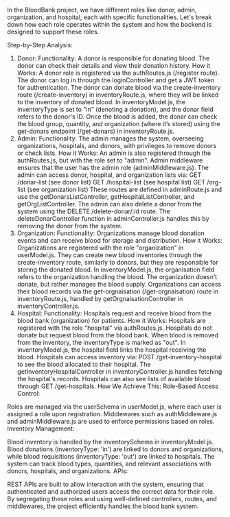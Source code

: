 
In the BloodBank project, we have different roles like donor, admin, organization, and hospital, each with specific functionalities. Let's break down how each role operates within the system and how the backend is designed to support these roles.

Step-by-Step Analysis:
1. Donor:
Functionality: A donor is responsible for donating blood. The donor can check their details and view their donation history.
How it Works:
A donor role is registered via the authRoutes.js (/register route).
The donor can log in through the loginController and get a JWT token for authentication.
The donor can donate blood via the create-inventory route (/create-inventory) in inventoryRoute.js, where they will be linked to the inventory of donated blood.
In inventoryModel.js, the inventoryType is set to "in" (denoting a donation), and the donar field refers to the donor's ID.
Once the blood is added, the donar can check the blood group, quantity, and organization (where it’s stored) using the get-donars endpoint (/get-donars) in inventoryRoute.js.
2. Admin:
Functionality: The admin manages the system, overseeing organizations, hospitals, and donors, with privileges to remove donors or check lists.
How it Works:
An admin is also registered through the authRoutes.js, but with the role set to "admin".
Admin middleware ensures that the user has the admin role (adminMiddleware.js).
The admin can access donor, hospital, and organization lists via:
GET /donar-list (see donor list)
GET /hospital-list (see hospital list)
GET /org-list (see organization list)
These routes are defined in adminRoute.js and use the getDonarsListController, getHospitalListController, and getOrgListController.
The admin can also delete a donor from the system using the DELETE /delete-donar/:id route.
The deleteDonarController function in adminController.js handles this by removing the donor from the system.
3. Organization:
Functionality: Organizations manage blood donation events and can receive blood for storage and distribution.
How it Works:
Organizations are registered with the role "organization" in userModel.js.
They can create new blood inventories through the create-inventory route, similarly to donors, but they are responsible for storing the donated blood.
In inventoryModel.js, the organisation field refers to the organization handling the blood. The organization doesn’t donate, but rather manages the blood supply.
Organizations can access their blood records via the get-orgnaisation (/get-orgnaisation) route in inventoryRoute.js, handled by getOrgnaisationController in inventoryController.js.
4. Hospital:
Functionality: Hospitals request and receive blood from the blood bank (organization) for patients.
How it Works:
Hospitals are registered with the role "hospital" via authRoutes.js.
Hospitals do not donate but request blood from the blood bank. When blood is removed from the inventory, the inventoryType is marked as "out".
In inventoryModel.js, the hospital field links the hospital receiving the blood.
Hospitals can access inventory via:
POST /get-inventory-hospital to see the blood allocated to their hospital.
The getInventoryHospitalController in inventoryController.js handles fetching the hospital's records.
Hospitals can also see lists of available blood through GET /get-hospitals.
How We Achieve This:
Role-Based Access Control:

Roles are managed via the userSchema in userModel.js, where each user is assigned a role upon registration.
Middlewares such as authMiddleware.js and adminMiddleware.js are used to enforce permissions based on roles.
Inventory Management:

Blood inventory is handled by the inventorySchema in inventoryModel.js. Blood donations (inventoryType: 'in') are linked to donors and organizations, while blood requisitions (inventoryType: 'out') are linked to hospitals.
The system can track blood types, quantities, and relevant associations with donors, hospitals, and organizations.
APIs:

REST APIs are built to allow interaction with the system, ensuring that authenticated and authorized users access the correct data for their role.
By segregating these roles and using well-defined controllers, routes, and middlewares, the project efficiently handles the blood bank system.